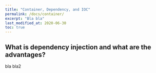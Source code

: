 ```yaml
---
title: "Container, Dependency, and IOC"
permalink: /docs/container/
excerpt: "Bla bla"
last_modified_at: 2020-06-30
toc: true
---
```

## What is dependency injection and what are the advantages?

bla bla2
